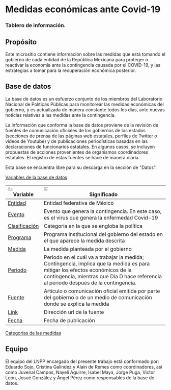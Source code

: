 # Medidas económicas ante Covid-19

### Tablero de información.

## Propósito

Este micrositio contiene información sobre las medidas que está tomando el gobierno de cada entidad de la República Mexicana para proteger o reactivar la economía ante la contingencia causada por el COVID-19, y las estrategias a tomar para la recuperación económica posterior. 

## Base de datos

La base de datos es un esfuerzo conjunto de los miembros del Laboratorio Nacional de Políticas Públicas para monitorear las medidas económicas del gobierno, y es actualizada de manera constante todos los días, ante nuevas noticias relativas a las medidas ante la contingencia. 

La información que conforma la base de datos proviene de la revisión de fuentes de comunicación oficiales de los gobiernos de los estados (secciones de prensa de las páginas web estatales, perfiles de Twitter o videos de Youtube) y de publicaciones periodísticas basadas en las declaraciones de funcionarios estatales. En algunos casos, se incluyen propuestas de acciones provenientes de organismos coordinadores estatales. El registro de estas fuentes se hace de manera diaria.

Esta base se encuentra libre para su descarga en la sección de "Datos". 

[Variables de la base de datos](https://www.notion.so/d9ad0f98e64d4297b575b923f618f5af)

<table class="collection-content"><thead><tr><th><span class="icon property-icon"><svg viewBox="0 0 14 14" style="width:14px;height:14px;display:block;fill:rgba(55, 53, 47, 0.4);flex-shrink:0;-webkit-backface-visibility:hidden" class="typesTitle"><path d="M7.73943662,8.6971831 C7.77640845,8.7834507 7.81338028,8.8943662 7.81338028,9.00528169 C7.81338028,9.49823944 7.40669014,9.89260563 6.91373239,9.89260563 C6.53169014,9.89260563 6.19894366,9.64612676 6.08802817,9.30105634 L5.75528169,8.33978873 L2.05809859,8.33978873 L1.72535211,9.30105634 C1.61443662,9.64612676 1.2693662,9.89260563 0.887323944,9.89260563 C0.394366197,9.89260563 0,9.49823944 0,9.00528169 C0,8.8943662 0.0246478873,8.7834507 0.0616197183,8.6971831 L2.46478873,2.48591549 C2.68661972,1.90669014 3.24119718,1.5 3.90669014,1.5 C4.55985915,1.5 5.12676056,1.90669014 5.34859155,2.48591549 L7.73943662,8.6971831 Z M2.60035211,6.82394366 L5.21302817,6.82394366 L3.90669014,3.10211268 L2.60035211,6.82394366 Z M11.3996479,3.70598592 C12.7552817,3.70598592 14,4.24823944 14,5.96126761 L14,9.07922535 C14,9.52288732 13.6549296,9.89260563 13.2112676,9.89260563 C12.8169014,9.89260563 12.471831,9.59683099 12.4225352,9.19014085 C12.028169,9.6584507 11.3257042,9.95422535 10.5492958,9.95422535 C9.60035211,9.95422535 8.47887324,9.31338028 8.47887324,7.98239437 C8.47887324,6.58978873 9.60035211,6.08450704 10.5492958,6.08450704 C11.3380282,6.08450704 12.040493,6.33098592 12.4348592,6.81161972 L12.4348592,5.98591549 C12.4348592,5.38204225 11.9172535,4.98767606 11.1285211,4.98767606 C10.6602113,4.98767606 10.2411972,5.11091549 9.80985915,5.38204225 C9.72359155,5.43133803 9.61267606,5.46830986 9.50176056,5.46830986 C9.18133803,5.46830986 8.91021127,5.1971831 8.91021127,4.86443662 C8.91021127,4.64260563 9.0334507,4.44542254 9.19366197,4.34683099 C9.87147887,3.90316901 10.6232394,3.70598592 11.3996479,3.70598592 Z M11.1778169,8.8943662 C11.6830986,8.8943662 12.1760563,8.72183099 12.4348592,8.37676056 L12.4348592,7.63732394 C12.1760563,7.29225352 11.6830986,7.11971831 11.1778169,7.11971831 C10.5616197,7.11971831 10.056338,7.45246479 10.056338,8.0193662 C10.056338,8.57394366 10.5616197,8.8943662 11.1778169,8.8943662 Z M0.65625,11.125 L13.34375,11.125 C13.7061869,11.125 14,11.4188131 14,11.78125 C14,12.1436869 13.7061869,12.4375 13.34375,12.4375 L0.65625,12.4375 C0.293813133,12.4375 4.43857149e-17,12.1436869 0,11.78125 C-4.43857149e-17,11.4188131 0.293813133,11.125 0.65625,11.125 Z"></path></svg></span>Variable</th><th><span class="icon property-icon"><svg viewBox="0 0 14 14" style="width:14px;height:14px;display:block;fill:rgba(55, 53, 47, 0.4);flex-shrink:0;-webkit-backface-visibility:hidden" class="typesText"><path d="M7,4.56818 C7,4.29204 6.77614,4.06818 6.5,4.06818 L0.5,4.06818 C0.223858,4.06818 0,4.29204 0,4.56818 L0,5.61364 C0,5.88978 0.223858,6.11364 0.5,6.11364 L6.5,6.11364 C6.77614,6.11364 7,5.88978 7,5.61364 L7,4.56818 Z M0.5,1 C0.223858,1 0,1.223858 0,1.5 L0,2.54545 C0,2.8216 0.223858,3.04545 0.5,3.04545 L12.5,3.04545 C12.7761,3.04545 13,2.8216 13,2.54545 L13,1.5 C13,1.223858 12.7761,1 12.5,1 L0.5,1 Z M0,8.68182 C0,8.95796 0.223858,9.18182 0.5,9.18182 L11.5,9.18182 C11.7761,9.18182 12,8.95796 12,8.68182 L12,7.63636 C12,7.36022 11.7761,7.13636 11.5,7.13636 L0.5,7.13636 C0.223858,7.13636 0,7.36022 0,7.63636 L0,8.68182 Z M0,11.75 C0,12.0261 0.223858,12.25 0.5,12.25 L9.5,12.25 C9.77614,12.25 10,12.0261 10,11.75 L10,10.70455 C10,10.4284 9.77614,10.20455 9.5,10.20455 L0.5,10.20455 C0.223858,10.20455 0,10.4284 0,10.70455 L0,11.75 Z"></path></svg></span>Significado</th></tr></thead><tbody><tr id="5fe5a90b-1a05-440b-9382-786ffc18a40f"><td class="cell-title"><a href="https://www.notion.so/Entidad-5fe5a90b1a05440b9382786ffc18a40f">Entidad</a></td><td class="cell-1uXO">Entidad federativa de México</td></tr><tr id="7fce8971-4869-4a15-8b96-4c73fc3afc40"><td class="cell-title"><a href="https://www.notion.so/Evento-7fce897148694a158b964c73fc3afc40">Evento</a></td><td class="cell-1uXO">Evento que genera la contingencia. En este caso, es el virus que genera la enfermedad Covid-19</td></tr><tr id="296cba74-70b0-487f-b0f6-bff27f95557d"><td class="cell-title"><a href="https://www.notion.so/Clasificaci-n-296cba7470b0487fb0f6bff27f95557d">Clasificación</a></td><td class="cell-1uXO">Categoría en la que se engloba la política</td></tr><tr id="43c2b9d4-b482-4422-a943-3e1d86333a78"><td class="cell-title"><a href="https://www.notion.so/Programa-43c2b9d4b4824422a9433e1d86333a78">Programa</a></td><td class="cell-1uXO">Programa institucional del gobierno del estado en el que aparece la medida descrita</td></tr><tr id="18b4a341-c718-4a71-a5da-7c220a1d55ed"><td class="cell-title"><a href="https://www.notion.so/Medida-18b4a341c7184a71a5da7c220a1d55ed">Medida</a></td><td class="cell-1uXO">La medida planteada por el gobierno</td></tr><tr id="ad677a96-a598-41b9-a122-cbe39881d73c"><td class="cell-title"><a href="https://www.notion.so/Periodo-ad677a96a59841b9a122cbe39881d73c">Periodo</a></td><td class="cell-1uXO">Periodo en el cuál va a trabajar la medida; Contingencia, implica que la medida es para mitigar los efectos económicos de la contingencia, mientras que Día D hace referencia al periodo después de la contingencia.</td></tr><tr id="0aa1a3a8-9392-439b-a154-b05ce7a2b43e"><td class="cell-title"><a href="https://www.notion.so/Fuente-0aa1a3a89392439ba154b05ce7a2b43e">Fuente</a></td><td class="cell-1uXO">Artículo o comunicación oficial emitida por parte del gobierno o de un medio de comunicación donde se explica la medida</td></tr><tr id="95289dba-8842-4ddf-8a0d-84ec06abf70b"><td class="cell-title"><a href="https://www.notion.so/Link-95289dba88424ddf8a0d84ec06abf70b">Link</a></td><td class="cell-1uXO">Dirección url de la fuente</td></tr><tr id="580ad609-0d94-4b47-9fb5-315d1e3a8e6b"><td class="cell-title"><a href="https://www.notion.so/Fecha-580ad6090d944b479fb5315d1e3a8e6b">Fecha</a></td><td class="cell-1uXO">Fecha de publicación</td></tr></tbody></table>

[Categorías de las medidas](https://www.notion.so/f61f7d9b5db444098b5bafc516260716)

## Equipo

El equipo del LNPP encargado del presente trabajo está conformado por: Eduardo Sojo, Cristina Galíndez y Alaín de Remes como coordinadores, así como Juvenal Campos, Nayeli Aguirre, Isabel Maya, Jorge Puga, Victor León, Josué González y Ángel Pérez como responsables de la base de datos.
